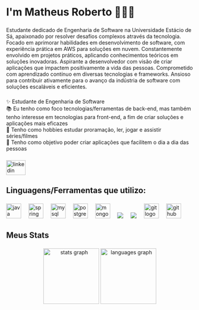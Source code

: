 <h1 align="left">I'm Matheus Roberto 🙋🏻‍♂️</h1>

###

<p align="left">
Estudante dedicado de Engenharia de Software na Universidade Estácio de Sá, apaixonado por resolver desafios complexos através da tecnologia. Focado em aprimorar habilidades em desenvolvimento de software, com experiência prática em AWS para soluções em nuvem. Constantemente envolvido em projetos práticos, aplicando conhecimentos teóricos em soluções inovadoras. Aspirante a desenvolvedor com visão de criar aplicações que impactem positivamente a vida das pessoas. Comprometido com aprendizado contínuo em diversas tecnologias e frameworks. Ansioso para contribuir ativamente para o avanço da indústria de software com soluções escaláveis e eficientes.</p>

###

<p align="left">✨ Estudante de Engenharia de Software<br>📚 Eu tenho como foco tecnologias/ferramentas de back-end, mas também tenho interesse em tecnologias para front-end, a fim de criar soluções e aplicações mais eficazes<br>📖 Tenho como hobbies estudar proramação, ler, jogar e assistir séries/filmes<br>🎯 Tenho como objetivo poder criar aplicações que facilitem o dia a dia das pessoas</p>

###

<div align="left">
  <a href="https://www.linkedin.com/in/matheusrobertosantos/" target="_blank">
    <img src="https://raw.githubusercontent.com/maurodesouza/profile-readme-generator/master/src/assets/icons/social/linkedin/default.svg" width="52" height="40" alt="linkedin logo"  />
  </a>
</div>

###

<h2 align="left">Linguagens/Ferramentas que utilizo:</h2>

###

<div align="left">
  <img src="https://cdn.jsdelivr.net/gh/devicons/devicon/icons/java/java-original.svg" height="40" alt="java logo"  />
  <img width="12" />
  <img src="https://cdn.jsdelivr.net/gh/devicons/devicon/icons/spring/spring-original.svg" height="40" alt="spring logo"  />
  <img width="12" />
  <img src="https://cdn.jsdelivr.net/gh/devicons/devicon/icons/mysql/mysql-original.svg" height="40" alt="mysql logo"  />
  <img width="12" />
  <img src="https://cdn.jsdelivr.net/gh/devicons/devicon/icons/postgresql/postgresql-original.svg" height="40" alt="postgresql logo"  />
  <img width="12" />
  <img src="https://cdn.jsdelivr.net/gh/devicons/devicon/icons/mongodb/mongodb-original.svg" height="40" alt="mongodb logo"  />
  <img width="12" />
  <img src=	"https://img.shields.io/badge/IntelliJ_IDEA-000000.svg?style=for-the-badge&logo=intellij-idea&logoColor=white" />
  <img width="12" />
  <img src= "https://img.shields.io/badge/Amazon_AWS-FF9900?style=for-the-badge&logo=amazonaws&logoColor=white)"  />
  <img width="12" />
  <img src="https://cdn.jsdelivr.net/gh/devicons/devicon/icons/git/git-original.svg" height="40" alt="git logo"  />
  <img width="12" />
  <img src="https://cdn.jsdelivr.net/gh/devicons/devicon/icons/github/github-original.svg" height="40" alt="github logo"  />
  <img width="12" />
</div>

###

<h2 align="left">Meus Stats</h2>

###

<div align="center">
  <img src="https://github-readme-stats.vercel.app/api?username=matheus-robertoo&hide_title=false&hide_rank=false&show_icons=true&include_all_commits=true&count_private=true&disable_animations=false&theme=dracula&locale=en&hide_border=false&order=1" height="150" alt="stats graph"  />
   <img src="https://github-readme-stats.vercel.app/api/top-langs?username=matheus-robertoo&locale=pt-br&hide_title=false&layout=compact&card_width=320&langs_count=5&theme=dracula&hide_border=false&order=2" height="150" alt="languages graph"  />
</div>

### 
